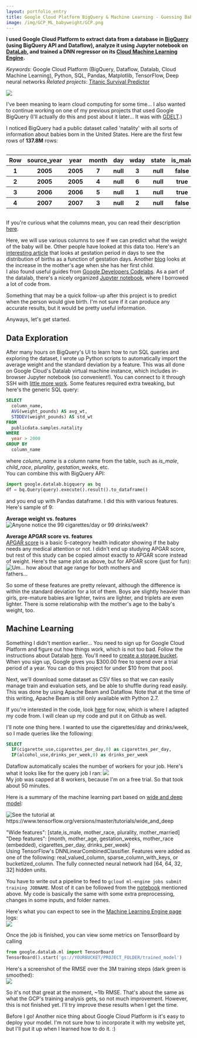```yaml
---
layout: portfolio_entry
title: Google Cloud Platform BigQuery & Machine Learning - Guessing Baby Weight
image: /img/GCP_ML_babyweight/GCP.png
---
```


**I used Google Cloud Platform to extract data from a database in [BigQuery](https://bigquery.cloud.google.com) (using BigQuery API and Dataflow), analyze it using Jupyter notebook on [DataLab](https://cloud.google.com/datalab/), and trained a DNN regressor on its [Cloud Machine Learning Engine](https://cloud.google.com/products/machine-learning/).**

*Keywords*: Google Cloud Platform (BigQuery, Dataflow, Datalab, Cloud Machine Learning), Python, SQL, Pandas, Matplotlib, TensorFlow, Deep neural networks
*Related projects*: [Titanic Survival Predictor](https://adrianyi.com/2016/11/titanic_survival.html)

![](/img/GCP_ML_babyweight/GCP.png)

I've been meaning to learn cloud computing for some time... I also wanted to continue working on one of my previous projects that used Google BigQuery (I'll actually do this and post about it later... It was with [GDELT](https://www.gdeltproject.org/).)  

I noticed BigQuery had a public dataset called 'natality' with all sorts of information about babies born in the United States.  Here are the first few rows of **137.8M** rows:

<div style="overflow-x: auto;">
    <table>
        <tr>
            <th>Row</th>
            <th>source_year</th>
            <th>year</th>
            <th>month</th>
            <th>day</th>
            <th>wday</th>
            <th>state</th>
            <th>is_male</th>
            <th>child_race</th>
            <th>weight_pounds</th>
            <th>plurality</th>
            <th>apgar_1min</th>
            <th>apgar_5min</th>
            <th>mother_residence_state</th>
            <th>mother_race</th>
            <th>mother_age</th>
            <th>gestation_weeks</th>
            <th>lmp</th>
            <th>mother_married</th>
            <th>mother_birth_state</th>
            <th>cigarette_use</th>
            <th>cigarettes_per_day</th>
            <th>alcohol_use</th>
            <th>drinks_per_week</th>
            <th>weight_gain_pounds</th>
            <th>born_alive_alive</th>
            <th>born_alive_dead</th>
            <th>born_dead</th>
            <th>ever_born</th>
            <th>father_race</th>
            <th>father_age</th>
            <th>record_weight</th>
        </tr>
        <tr>
            <th>1</th>
            <th>2005</th>
            <th>2005</th>
            <th>7</th>
            <th>null</th>
            <th>3</th>
            <th>null</th>
            <th>false</th>
            <th>null</th>
            <th>8.62889293468</th>
            <th>1</th>
            <th>null</th>
            <th>9</th>
            <th>null</th>
            <th>78</th>
            <th>34</th>
            <th>41</th>
            <th>09262004</th>
            <th>true</th>
            <th>null</th>
            <th>false</th>
            <th>null</th>
            <th>false</th>
            <th>null</th>
            <th>57</th>
            <th>9</th>
            <th>0</th>
            <th>0</th>
            <th>10</th>
            <th>78</th>
            <th>38</th>
            <th>1</th>
        </tr>
        <tr>
            <th>2</th>
            <th>2005</th>
            <th>2005</th>
            <th>4</th>
            <th>null</th>
            <th>6</th>
            <th>null</th>
            <th>true</th>
            <th>null</th>
            <th>2.6786164833</th>
            <th>1</th>
            <th>null</th>
            <th>6</th>
            <th>null</th>
            <th>78</th>
            <th>36</th>
            <th>34</th>
            <th>09012004</th>
            <th>true</th>
            <th>null</th>
            <th>false</th>
            <th>null</th>
            <th>false</th>
            <th>null</th>
            <th>23</th>
            <th>7</th>
            <th>0</th>
            <th>0</th>
            <th>8</th>
            <th>78</th>
            <th>39</th>
            <th>1</th>
        </tr>
        <tr>
            <th>3</th>
            <th>2006</th>
            <th>2006</th>
            <th>5</th>
            <th>null</th>
            <th>1</th>
            <th>null</th>
            <th>true</th>
            <th>null</th>
            <th>11.06279630716</th>
            <th>1</th>
            <th>null</th>
            <th>9</th>
            <th>null</th>
            <th>68</th>
            <th>38</th>
            <th>41</th>
            <th>08082005</th>
            <th>true</th>
            <th>null</th>
            <th>false</th>
            <th>null</th>
            <th>false</th>
            <th>null</th>
            <th>11</th>
            <th>null</th>
            <th>null</th>
            <th>null</th>
            <th>8</th>
            <th>68</th>
            <th>41</th>
            <th>1</th>
        </tr>
        <tr>
            <th>4</th>
            <th>2007</th>
            <th>2007</th>
            <th>3</th>
            <th>null</th>
            <th>2</th>
            <th>null</th>
            <th>false</th>
            <th>null</th>
            <th>5.43659938092</th>
            <th>2</th>
            <th>null</th>
            <th>9</th>
            <th>null</th>
            <th>78</th>
            <th>42</th>
            <th>38</th>
            <th>99999999</th>
            <th>true</th>
            <th>null</th>
            <th>false</th>
            <th>null</th>
            <th>false</th>
            <th>null</th>
            <th>10</th>
            <th>null</th>
            <th>null</th>
            <th>null</th>
            <th>8</th>
            <th>78</th>
            <th>42</th>
            <th>1</th>
        </tr>
    </table>
</div>

If you're curious what the columns mean, you can read their description [here](https://bigquery.cloud.google.com/table/bigquery-public-data:samples.natality).

Here, we will use various columns to see if we can predict what the weight of the baby will be.  Other people have looked at this data too.  Here's an [interesting article](https://medium.com/@ImJasonH/exploring-natality-data-with-bigquery-ed9b7fc6478a) that looks at gestation period in days to see the distribution of births as a function of gestation days.   Another [blog](https://research.googleblog.com/2012/01/cdc-birth-vital-statistics-in-bigquery.html) looks at the increase in the mother's age when she has her first child.  
I also found useful guides from [Google Developers Codelabs](https://codelabs.developers.google.com/cloud-quest-scientific-data).  As a part of the datalab, there's a nicely organized [Jupyter notebook](https://github.com/GoogleCloudPlatform/training-data-analyst/blob/master/blogs/babyweight/babyweight.ipynb), where I borrowed a lot of code from.

Something that may be a quick follow-up after this project is to predict when the person would give birth.  I'm not sure if it can produce any accurate results, but it would be pretty useful information.

Anyways, let's get started.

## Data Exploration

After many hours on BigQuery's UI to learn how to run SQL queries and exploring the dataset, I wrote up Python scripts to automatically import the average weight and the standard deviation by a feature.  This was all done on Google Cloud's Datalab virtual machine instance, which includes in-browser Jupyter notebook (so convenient!).  You can connect to it through SSH with [little more work](https://cloud.google.com/datalab/docs/how-to/lifecycle).  Some features required extra tweaking, but here's the generic SQL query:  
``` SQL
SELECT
  column_name,
  AVG(weight_pounds) AS avg_wt,
  STDDEV(weight_pounds) AS std_wt
FROM
  publicdata.samples.natality
WHERE
  year > 2000
GROUP BY
  column_name
```
where *column_name* is a column name from the table, such as *is_male*, *child_race*, *plurality*, *gestation_weeks*, etc.  
You can combine this with BigQuery API:
``` Python
import google.datalab.bigquery as bq
df = bq.Query(query).execute().result().to_dataframe()
```  
and you end up with Pandas dataframe.  I did this with various features.  Here's sample of 9:

**Average weight vs. features**  
<img id='image' src="/img/GCP_ML_babyweight/weight_by_features.png" title="Anyone notice the 99 cigarettes/day or 99 drinks/week?" style="max-width:80%">

**Average APGAR score vs. features**  
[APGAR score](https://en.wikipedia.org/wiki/Apgar_score) is a basic 5-category health indicator showing if the baby needs any medical attention or not.  I didn't end up studying APGAR score, but rest of this study can be copied almost exactly to APGAR score instead of weight.  Here's the same plot as above, but for APGAR score (just for fun):  
<img id='image' src="/img/GCP_ML_babyweight/APGAR_by_features.png" title="Um... how about that age range for both mothers and fathers..." style="max-width:80%">  

So some of these features are pretty relevant, although the difference is within the standard deviation for a lot of them.  Boys are slightly heavier than girls, pre-mature babies are lighter, twins are lighter, and triplets are even lighter.  There is some relationship with the mother's age to the baby's weight, too.

## Machine Learning
Something I didn't mention earlier... You need to sign up for Google Cloud Platform and figure out how things work, which is not too bad.  Follow the instructions about Datalab [here](https://codelabs.developers.google.com/codelabs/scd-babyweight1/).  You'll need to [create a storage bucket](https://cloud.google.com/storage/docs/creating-buckets).  
When you sign up, Google gives you $300.00 free to spend over a trial period of a year.  You can do this project for under $10 from that pool.

Next, we'll download some dataset as CSV files so that we can easily manage train and evaluation sets, and be able to shuffle during read easily.  This was done by using Apache Beam and Dataflow.  Note that at the time of this writing, Apache Beam is still only available with Python 2.7.

If you're interested in the code, look [here](https://github.com/GoogleCloudPlatform/training-data-analyst/blob/master/blogs/babyweight/babyweight.ipynb) for now, which is where I adapted my code from.  I will clean up my code and put it on Github as well.

I'll note one thing here.  I wanted to use the cigarettes/day and drinks/week, so I made queries like the following:  
``` SQL
SELECT
  IF(cigarette_use,cigarettes_per_day,0) as cigarettes_per_day,
  IF(alcohol_use,drinks_per_week,0) as drinks_per_week
```

Dataflow automatically scales the number of workers for your job.  Here's what it looks like for the query job I ran:
<img src="/img/GCP_ML_babyweight/Dataflow.png" style="max-width: 80%">  
My job was capped at 8 workers, because I'm on a free trial.  So that took about 50 minutes.

Here is a summary of the machine learning part based on [wide and deep model](https://www.tensorflow.org/versions/master/tutorials/wide_and_deep):  

![](/img/GCP_ML_babyweight/wide_and_deep_model.svg "See the tutorial at https://www.tensorflow.org/versions/master/tutorials/wide_and_deep")  

"Wide features": [state,is_male, mother_race, plurality, mother_married]  
"Deep features": [month, mother_age, gestation_weeks, mother_race (embedded), cigarettes_per_day, drinks_per_week]  
Using TensorFlow's DNNLinearCombinedClassifier.  Features were added as one of the following: real_valued_column, sparse_column_with_keys, or bucketized_column.  The fully connected neural network had [64, 64, 32, 32] hidden units.

You have to write out a pipeline to feed to ```gcloud ml-engine jobs submit training JOBNAME```.  Most of it can be followed from the [notebook](https://github.com/GoogleCloudPlatform/training-data-analyst/blob/master/blogs/babyweight/babyweight.ipynb) mentioned above.  My code is basically the same with some extra preprocessing, changes in some inputs, and folder names.

Here's what you can expect to see in the [Machine Learning Engine page](https://console.cloud.google.com/mlengine) logs:  
![](/img/GCP_ML_babyweight/MLEngine.png)

Once the job is finished, you can view some metrics on TensorBoard by calling
``` Python
from google.datalab.ml import TensorBoard
TensorBoard().start('gs://YOURBUCKET/PROJECT_FOLDER/trained_model')
```

Here's a screenshot of the RMSE over the 3M training steps (dark green is smoothed):  
![](/img/GCP_ML_babyweight/TensorBoard_rmse.png)

So it's not that great at the moment, ~1lb RMSE.  That's about the same as what the GCP's training analysis gets, so not much improvement.  However, this is not finished yet.  I'll try improve these results when I get the time.

Before I go!  Another nice thing about Google Cloud Platform is it's easy to deploy your model.  I'm not sure how to incorporate it with my website yet, but I'll put it up when I learned how to do it. :)
